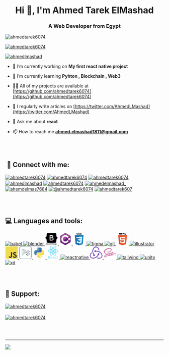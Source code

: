 

<h1 align="center">Hi 👋, I'm Ahmed Tarek ElMashad</h1>
<h3 align="center">A Web Developer from Egypt</h3>

<p align="left"> <img src="https://komarev.com/ghpvc/?username=ahmedtarek6074&label=Profile%20views&color=0e75b6&style=flat" alt="ahmedtarek6074" /> </p>

<p align="left"> <a href="https://github.com/ryo-ma/github-profile-trophy"><img src="https://github-profile-trophy.vercel.app/?username=ahmedtarek6074&theme=monokai" alt="ahmedtarek6074" /></a> </p>

<p align="left"> <a href="https://twitter.com/ahmedlmashad" target="blank"><img src="https://img.shields.io/twitter/follow/ahmedlmashad?logo=twitter&style=for-the-badge" alt="ahmedlmashad" /></a> </p>

- 🔭 I’m currently working on **My first react native project**

- 🌱 I’m currently learning **Pyhton , Blockchain , Web3**

- 👨‍💻 All of my projects are available at [https://github.com/ahmedtarek6074](https://github.com/ahmedtarek6074)

- 📝 I regularly write articles on [https://twitter.com/AhmedLMashad](https://twitter.com/AhmedLMashad)

- 💬 Ask me about **react**

- 📫 How to reach me **ahmed.elmashad1811@gmail.com**




<br>  </br>

<h2 align="left"> 🔗‍ Connect with me:</h2>
<p align="left">
<a href="https://wa.me/201000106074" target="blank"><img align="center" src="https://raw.githubusercontent.com/rahuldkjain/github-profile-readme-generator/master/src/images/icons/Social/whatsapp.svg" alt="ahmedtarek6074" height="30" width="40" /></a>
<a href="https://codepen.io/ahmedtarek6074" target="blank"><img align="center" src="https://raw.githubusercontent.com/rahuldkjain/github-profile-readme-generator/master/src/images/icons/Social/codepen.svg" alt="ahmedtarek6074" height="30" width="40" /></a>
<a href="https://dev.to/ahmedtarek6074" target="blank"><img align="center" src="https://raw.githubusercontent.com/rahuldkjain/github-profile-readme-generator/master/src/images/icons/Social/devto.svg" alt="ahmedtarek6074" height="30" width="40" /></a>
<a href="https://twitter.com/ahmedlmashad" target="blank"><img align="center" src="https://raw.githubusercontent.com/rahuldkjain/github-profile-readme-generator/master/src/images/icons/Social/twitter.svg" alt="ahmedlmashad" height="30" width="40" /></a>
<a href="https://linkedin.com/in/ahmedtarek6074" target="blank"><img align="center" src="https://raw.githubusercontent.com/rahuldkjain/github-profile-readme-generator/master/src/images/icons/Social/linked-in-alt.svg" alt="ahmedtarek6074" height="30" width="40" /></a>
<a href="https://instagram.com/ahmedelmashad_" target="blank"><img align="center" src="https://raw.githubusercontent.com/rahuldkjain/github-profile-readme-generator/master/src/images/icons/Social/instagram.svg" alt="ahmedelmashad_" height="30" width="40" /></a>
<a href="https://www.behance.net/ahemdelmas7684" target="blank"><img align="center" src="https://raw.githubusercontent.com/rahuldkjain/github-profile-readme-generator/master/src/images/icons/Social/behance.svg" alt="ahemdelmas7684" height="30" width="40" /></a>
<a href="https://medium.com/@ahmedtarek6074" target="blank"><img align="center" src="https://raw.githubusercontent.com/rahuldkjain/github-profile-readme-generator/master/src/images/icons/Social/medium.svg" alt="@ahmedtarek6074" height="30" width="40" /></a>
<a href="https://www.leetcode.com/ahmedtarek607" target="blank"><img align="center" src="https://raw.githubusercontent.com/rahuldkjain/github-profile-readme-generator/master/src/images/icons/Social/leet-code.svg" alt="ahmedtarek607" height="30" width="40" /></a>
</p>  
<br>  </br>

<h2 align="left"> 💻 Languages and tools: </h2>  

<p align="left"> <a href="https://babeljs.io/" target="_blank" rel="noreferrer"> <img src="https://www.vectorlogo.zone/logos/babeljs/babeljs-icon.svg" alt="babel" width="40" height="40"/> </a> <a href="https://www.blender.org/" target="_blank" rel="noreferrer"> <img src="https://download.blender.org/branding/community/blender_community_badge_white.svg" alt="blender" width="40" height="40"/> </a> <a href="https://getbootstrap.com" target="_blank" rel="noreferrer"> <img src="https://raw.githubusercontent.com/devicons/devicon/master/icons/bootstrap/bootstrap-plain-wordmark.svg" alt="bootstrap" width="40" height="40"/> </a> <a href="https://www.w3schools.com/cs/" target="_blank" rel="noreferrer"> <img src="https://raw.githubusercontent.com/devicons/devicon/master/icons/csharp/csharp-original.svg" alt="csharp" width="40" height="40"/> </a> <a href="https://www.w3schools.com/css/" target="_blank" rel="noreferrer"> <img src="https://raw.githubusercontent.com/devicons/devicon/master/icons/css3/css3-original-wordmark.svg" alt="css3" width="40" height="40"/> </a> <a href="https://www.figma.com/" target="_blank" rel="noreferrer"> <img src="https://www.vectorlogo.zone/logos/figma/figma-icon.svg" alt="figma" width="40" height="40"/> </a> <a href="https://git-scm.com/" target="_blank" rel="noreferrer"> <img src="https://www.vectorlogo.zone/logos/git-scm/git-scm-icon.svg" alt="git" width="40" height="40"/> </a> <a href="https://www.w3.org/html/" target="_blank" rel="noreferrer"> <img src="https://raw.githubusercontent.com/devicons/devicon/master/icons/html5/html5-original-wordmark.svg" alt="html5" width="40" height="40"/> </a> <a href="https://www.adobe.com/in/products/illustrator.html" target="_blank" rel="noreferrer"> <img src="https://www.vectorlogo.zone/logos/adobe_illustrator/adobe_illustrator-icon.svg" alt="illustrator" width="40" height="40"/> </a> <a href="https://developer.mozilla.org/en-US/docs/Web/JavaScript" target="_blank" rel="noreferrer"> <img src="https://raw.githubusercontent.com/devicons/devicon/master/icons/javascript/javascript-original.svg" alt="javascript" width="40" height="40"/> </a> <a href="https://www.photoshop.com/en" target="_blank" rel="noreferrer"> <img src="https://raw.githubusercontent.com/devicons/devicon/master/icons/photoshop/photoshop-line.svg" alt="photoshop" width="40" height="40"/> </a> <a href="https://www.python.org" target="_blank" rel="noreferrer"> <img src="https://raw.githubusercontent.com/devicons/devicon/master/icons/python/python-original.svg" alt="python" width="40" height="40"/> </a> <a href="https://reactjs.org/" target="_blank" rel="noreferrer"> <img src="https://raw.githubusercontent.com/devicons/devicon/master/icons/react/react-original-wordmark.svg" alt="react" width="40" height="40"/> </a> <a href="https://reactnative.dev/" target="_blank" rel="noreferrer"> <img src="https://reactnative.dev/img/header_logo.svg" alt="reactnative" width="40" height="40"/> </a> <a href="https://redux.js.org" target="_blank" rel="noreferrer"> <img src="https://raw.githubusercontent.com/devicons/devicon/master/icons/redux/redux-original.svg" alt="redux" width="40" height="40"/> </a> <a href="https://sass-lang.com" target="_blank" rel="noreferrer"> <img src="https://raw.githubusercontent.com/devicons/devicon/master/icons/sass/sass-original.svg" alt="sass" width="40" height="40"/> </a> <a href="https://tailwindcss.com/" target="_blank" rel="noreferrer"> <img src="https://www.vectorlogo.zone/logos/tailwindcss/tailwindcss-icon.svg" alt="tailwind" width="40" height="40"/> </a> <a href="https://unity.com/" target="_blank" rel="noreferrer"> <img src="https://www.vectorlogo.zone/logos/unity3d/unity3d-icon.svg" alt="unity" width="40" height="40"/> </a> <a href="https://www.adobe.com/products/xd.html" target="_blank" rel="noreferrer"> <img src="https://cdn.worldvectorlogo.com/logos/adobe-xd.svg" alt="xd" width="40" height="40"/> </a> </p>  

<br>  </br>

<h2 align="left"> 🌱 Support:</h2>  

<p><a href="https://www.buymeacoffee.com/ahmedtarek6074"> <img align="center" src="https://cdn.buymeacoffee.com/buttons/v2/default-yellow.png" height="50" width="210" alt="ahmedtarek6074" /></a> <br> </br> 
<a href="https://ko-fi.com/ahmedtarek6074"> <img align="center" src="https://cdn.ko-fi.com/cdn/kofi3.png?v=3" height="50" width="210" alt="ahmedtarek6074" /></a></p>
<br>  </br>  


--- 
 [![](https://visitcount.itsvg.in/api?id=ahmedtarek6074&icon=9&color=0)](https://visitcount.itsvg.in)
